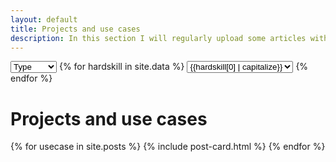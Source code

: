 ```yaml
---
layout: default
title: Projects and use cases
description: In this section I will regularly upload some articles with interesting things I done
---
```

<div class="skills">
  <select id="filter-tags" class="skill-card backgrounded">
    <option value="">Type</option>
    {% for tag in site.tags %}
      <option value="{{tag[0]}}">{{tag[0]}}</option>
    {% endfor %}
  </select>
  <!-- Filter by Dynamic tags -->
  {% for hardskill in site.data %}
  <select id="filter-{{hardskill[0]}}" class="skill-card backgrounded">
    <option value="">{{hardskill[0] | capitalize}}</option>
    {% for skill in hardskill[1] %}
      <option value="{{ skill }}">{{ skill }}</option>
    {% endfor %}
  </select>
  {% endfor %}
</div>

# Projects and use cases
<div class="posts backgrounded">
  {% for usecase in site.posts %}
    {% include post-card.html %}
  {% endfor %}
</div>

<script>
document.addEventListener('DOMContentLoaded', function() {
  // Define filter groups including dynamic filters
  const filterGroups = ['tags' {%for hardskill in site.data%},'{{hardskill[0]}}'{%endfor%}];
  const projects = document.querySelectorAll('.post-card-wrapper'); // Select all post card wrappers

  // Function to get the selected value for a given filter group
  function getSelectedValue(group) {
    const selectElement = document.getElementById(`filter-${group}`);
    return selectElement ? selectElement.value.toLowerCase() : '';
  }

  // Function to filter projects
  function filterProjects() {
    const selectedFilters = {};

    // Gather selected filter values
    filterGroups.forEach(group => {
      selectedFilters[group] = getSelectedValue(group);
    });

    projects.forEach(project => {
      // Check if project matches all selected filters
      const projectTags = project.dataset.tags.toLowerCase().split('$').map(tag => tag.trim());
      const matchesTags = !selectedFilters.tags || projectTags.includes(selectedFilters.tags);
      
      // Check dynamic filters
      const matchesDynamicFilters = filterGroups.slice(2).every(group => {
        if (selectedFilters[group]) {
          const projectValues = project.dataset[group].toLowerCase().split('$').map(value => value.trim());
          return projectValues.includes(selectedFilters[group]);
        }
        return true; // If no filter is selected, match is true
      });

      // Show or hide project based on all filters
      if (matchesTags && matchesDynamicFilters) {
        project.style.display = 'block';
      } else {
        project.style.display = 'none';
      }
    });

    // Show or hide the "no results" message
    const visibleProjects = [...projects].filter(project => project.style.display === 'block');

    // Update URL parameters
    updateURL(selectedFilters);
  }

  // Function to update URL parameters
  function updateURL(filters) {
    const urlParams = new URLSearchParams();
    filterGroups.forEach(group => {
      if (filters[group]) {
        urlParams.set(group, filters[group]);
      }
    });

    // Update the browser's address bar without reloading the page
    const newURL = `${window.location.pathname}?${urlParams.toString()}`;
    history.replaceState(null, '', newURL);
  }

  // Function to load selected filter values from URL
  function loadFromURL() {
    const urlParams = new URLSearchParams(window.location.search);

    filterGroups.forEach(group => {
      if (urlParams.has(group)) {
        const selectedValue = urlParams.get(group);
        const selectElement = document.getElementById(`filter-${group}`);
        if (selectElement) {
          selectElement.value = selectedValue;
        }
      }
    });

    // Trigger filtering based on URL parameters
    filterProjects();
  }

  // Add event listeners to dropdowns
  filterGroups.forEach(group => {
    const selectElement = document.getElementById(`filter-${group}`);
    if (selectElement) {
      selectElement.addEventListener('change', filterProjects);
    }
  });

  // Load filter values from URL on page load
  loadFromURL();
});
</script>


